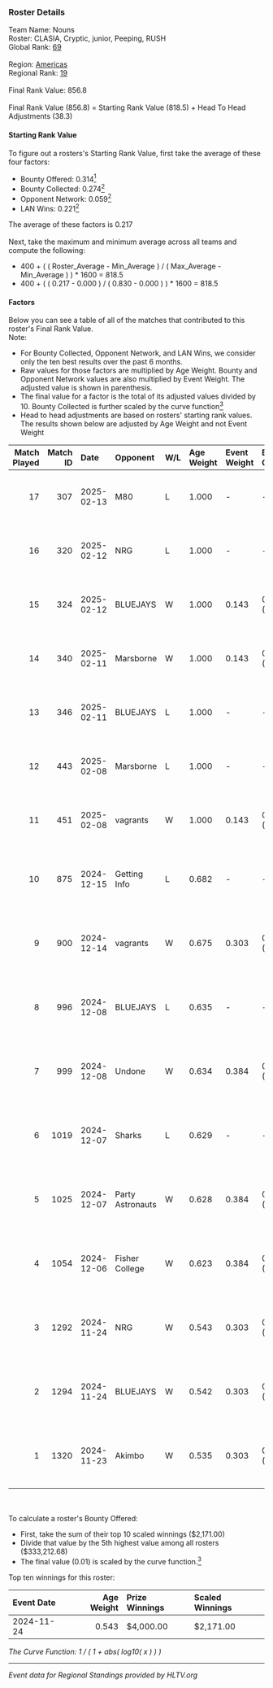 ### Roster Details<br />
Team Name: Nouns<br />
Roster: CLASIA, Cryptic, junior, Peeping, RUSH<br />
Global Rank: [69](../../standings_global_2025_03_03.md)<br />
<br />
Region: [Americas]( ../../standings_americas_2025_03_03.md)<br />
Regional Rank: [19]( ../../standings_americas_2025_03_03.md)<br />
<br />
Final Rank Value:  856.8<br />
<br />
Final Rank Value (856.8) = Starting Rank Value (818.5) + Head To Head Adjustments (38.3)<br />

#### Starting Rank Value<br />
To figure out a rosters's Starting Rank Value, first take the average of these four factors:<br />
- Bounty Offered: 0.314[<sup>1</sup>](#table2)
- Bounty Collected: 0.274[<sup>2</sup>](#table1)
- Opponent Network: 0.059[<sup>2</sup>](#table1)
- LAN Wins: 0.221[<sup>2</sup>](#table1)

The average of these factors is 0.217<br />
<br />
Next, take the maximum and minimum average across all teams and compute the following:<br />
- 400 + ( ( Roster_Average - Min_Average ) / ( Max_Average - Min_Average ) ) * 1600 = 818.5
- 400 + ( ( 0.217 - 0.000 ) / ( 0.830 - 0.000 ) ) * 1600 = 818.5


#### Factors<br />
Below you can see a table of all of the matches that contributed to this roster's Final Rank Value.<br />
Note:<br />

- For Bounty Collected, Opponent Network, and LAN Wins, we consider only the ten best results over the past 6 months.
- Raw values for those factors are multiplied by Age Weight. Bounty and Opponent Network values are also multiplied by Event Weight. The adjusted value is shown in parenthesis.
- The final value for a factor is the total of its adjusted values divided by 10. Bounty Collected is further scaled by the curve function[<sup>3</sup>](#curveFunction)
- Head to head adjustments are based on rosters' starting rank values. The results shown below are adjusted by Age Weight and not Event Weight
<span id="table1"></span><br />


| Match Played | Match ID | Date       | Opponent         | W/L | Age Weight | Event Weight | Bounty Collected | Opponent Network | LAN Wins  | H2H Adj. | Roster                                  |
| -: | -: | :- | :- | :- | :- | :- | :- | :- | :- | -: | :- |
|           17 |      307 | 2025-02-13 | M80              | L   | 1.000      | -            | -                | -                | -         |   -11.01 | CLASIA, Cryptic, junior, Peeping, RUSH  |
|           16 |      320 | 2025-02-12 | NRG              | L   | 1.000      | -            | -                | -                | -         |    -8.89 | CLASIA, Cryptic, junior, Peeping, RUSH  |
|           15 |      324 | 2025-02-12 | BLUEJAYS         | W   | 1.000      | 0.143        | 0.030 (0.004)    | 0.640 (0.091)    | 0 (0.000) |    22.77 | CLASIA, Cryptic, junior, Peeping, RUSH  |
|           14 |      340 | 2025-02-11 | Marsborne        | W   | 1.000      | 0.143        | 0.008 (0.001)    | 0.299 (0.043)    | 0 (0.000) |    16.36 | CLASIA, Cryptic, junior, Peeping, RUSH  |
|           13 |      346 | 2025-02-11 | BLUEJAYS         | L   | 1.000      | -            | -                | -                | -         |    -7.12 | CLASIA, Cryptic, junior, Peeping, RUSH  |
|           12 |      443 | 2025-02-08 | Marsborne        | L   | 1.000      | -            | -                | -                | -         |   -14.02 | CLASIA, Cryptic, junior, Peeping, RUSH  |
|           11 |      451 | 2025-02-08 | vagrants         | W   | 1.000      | 0.143        | 0.001 (0.000)    | 0.174 (0.025)    | 0 (0.000) |     7.42 | CLASIA, Cryptic, junior, Peeping, RUSH  |
|           10 |      875 | 2024-12-15 | Getting Info     | L   | 0.682      | -            | -                | -                | -         |   -10.95 | cJ dA K1nG, junior, nicx, Peeping, RUSH |
|            9 |      900 | 2024-12-14 | vagrants         | W   | 0.675      | 0.303        | 0.001 (0.000)    | 0.174 (0.036)    | 0 (0.000) |     4.77 | cJ dA K1nG, junior, nicx, Peeping, RUSH |
|            8 |      996 | 2024-12-08 | BLUEJAYS         | L   | 0.635      | -            | -                | -                | -         |    -4.46 | cJ dA K1nG, junior, nicx, Peeping, RUSH |
|            7 |      999 | 2024-12-08 | Undone           | W   | 0.634      | 0.384        | 0.002 (0.001)    | 0.232 (0.056)    | 1 (0.634) |     6.95 | cJ dA K1nG, junior, nicx, Peeping, RUSH |
|            6 |     1019 | 2024-12-07 | Sharks           | L   | 0.629      | -            | -                | -                | -         |    -6.42 | cJ dA K1nG, junior, nicx, Peeping, RUSH |
|            5 |     1025 | 2024-12-07 | Party Astronauts | W   | 0.628      | 0.384        | 0.007 (0.002)    | 0.458 (0.111)    | 1 (0.628) |     8.42 | cJ dA K1nG, junior, nicx, Peeping, RUSH |
|            4 |     1054 | 2024-12-06 | Fisher College   | W   | 0.623      | 0.384        | 0.006 (0.001)    | 0.123 (0.030)    | 1 (0.623) |     7.04 | cJ dA K1nG, junior, nicx, Peeping, RUSH |
|            3 |     1292 | 2024-11-24 | NRG              | W   | 0.543      | 0.303        | 0.048 (0.008)    | 0.595 (0.098)    | 0 (0.000) |    11.92 | cJ dA K1nG, junior, nicx, Peeping, RUSH |
|            2 |     1294 | 2024-11-24 | BLUEJAYS         | W   | 0.542      | 0.303        | 0.030 (0.005)    | 0.640 (0.105)    | 0 (0.000) |    14.08 | cJ dA K1nG, junior, nicx, Peeping, RUSH |
|            1 |     1320 | 2024-11-23 | Akimbo           | W   | 0.535      | 0.303        | 0.000 (0.000)    | 0.000 (0.000)    | 0 (0.000) |     1.46 | cJ dA K1nG, junior, nicx, Peeping, RUSH |

<br />
<span id="table2"></span><br />
To calculate a roster's Bounty Offered:<br />

- First, take the sum of their top 10 scaled winnings ($2,171.00)
- Divide that value by the 5th highest value among all rosters ($333,212.68)
- The final value (0.01) is scaled by the curve function.[<sup>3</sup>](#curveFunction)

Top ten winnings for this roster:<br />

| Event Date | Age Weight | Prize Winnings | Scaled Winnings |
| :- | -: | :- | :- |
| 2024-11-24 |      0.543 | $4,000.00      | $2,171.00       |


<span id="curveFunction"></span>_The Curve Function: 1 / ( 1 + abs( log10( x ) ) )_<br />

---
_Event data for Regional Standings provided by HLTV.org_<br />
